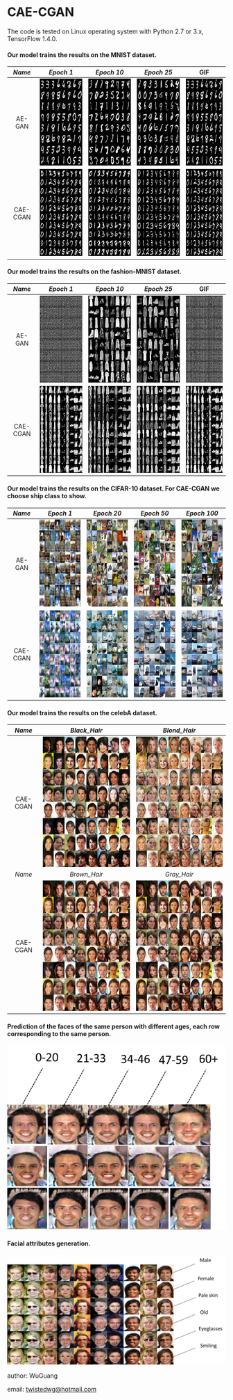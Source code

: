 CAE-CGAN
======================================================

The code is tested on Linux operating system with Python 2.7 or 3.x, TensorFlow 1.4.0.

#### Our model trains the results on the MNIST dataset.
*Name* | *Epoch 1* | *Epoch 10* | *Epoch 25* | GIF |
:---: | :---: | :---: | :---: | :---: |
AE-GAN | <img src = 'assets/AE-GAN/mnist/1.png' height = '200px'> | <img src = 'assets/AE-GAN/mnist/10.png' height = '200px'> | <img src = 'assets/AE-GAN/mnist/25.png' height = '200px'> | <img src = 'assets/AE-GAN/mnist/mnist.gif' height = '200px'>
CAE-CGAN | <img src = 'assets/CAE-CGAN/mnist/1.png' height = '200px'> | <img src = 'assets/CAE-CGAN/mnist/10.png' height = '200px'> | <img src = 'assets/CAE-CGAN/mnist/25.png' height = '200px'> | <img src = 'assets/CAE-CGAN/mnist/mnist.gif' height = '200px'>

#### Our model trains the results on the fashion-MNIST dataset.
*Name* | *Epoch 1* | *Epoch 10* | *Epoch 25* | GIF |
:---: | :---: | :---: | :---: | :---: |
AE-GAN | <img src = 'assets/AE-GAN/fashion-mnist/1.png' height = '200px'> | <img src = 'assets/AE-GAN/fashion-mnist/10.png' height = '200px'> | <img src = 'assets/AE-GAN/fashion-mnist/25.png' height = '200px'> | <img src = 'assets/AE-GAN/fashion-mnist/fashion-mnist.gif' height = '200px'>
CAE-CGAN | <img src = 'assets/CAE-CGAN/fashion-mnist/1.png' height = '200px'> | <img src = 'assets/CAE-CGAN/fashion-mnist/10.png' height = '200px'> | <img src = 'assets/CAE-CGAN/fashion-mnist/25.png' height = '200px'> | <img src = 'assets/CAE-CGAN/fashion-mnist/fashion-mnist.gif' height = '200px'>

#### Our model trains the results on the CIFAR-10 dataset. For CAE-CGAN we choose ship class to show.
*Name* | *Epoch 1* | *Epoch 20* | *Epoch 50* |  *Epoch 100* |
:---: | :---: | :---: | :---: | :---: |
AE-GAN | <img src = 'assets/AE-GAN/cifar10/1.png' height = '200px'> | <img src = 'assets/AE-GAN/cifar10/20.png' height = '200px'> | <img src = 'assets/AE-GAN/cifar10/50.png' height = '200px'> | <img src = 'assets/AE-GAN/cifar10/100.png' height = '200px'>
CAE-CGAN | <img src = 'assets/CAE-CGAN/cifar10/1.png' height = '200px'> | <img src = 'assets/CAE-CGAN/cifar10/20.png' height = '200px'> | <img src = 'assets/CAE-CGAN/cifar10/50.png' height = '200px'> | <img src = 'assets/CAE-CGAN/cifar10/100.png' height = '200px'>

#### Our model trains the results on the celebA dataset.
*Name* | *Black_Hair* | *Blond_Hair* 
:---: | :---: | :---: |
CAE-CGAN | <img src = 'assets/CAE-CGAN/celebA/14.png' height = '300px'> | <img src = 'assets/CAE-CGAN/celebA/15.png' height = '300px'>
*Name* | *Brown_Hair* | *Gray_Hair* 
CAE-CGAN | <img src = 'assets/CAE-CGAN/celebA/16.png' height = '300px'> | <img src = 'assets/CAE-CGAN/celebA/16.png' height = '300px'>

####  Prediction of the faces of the same person with different ages, each row corresponding to the same person.
<img src = 'assets/CAE-CGAN/celebA/23.png'>

####  Facial attributes generation.
<img src = 'assets/CAE-CGAN/celebA/22.png'>

author: WuGuang

email: twistedwg@hotmail.com



